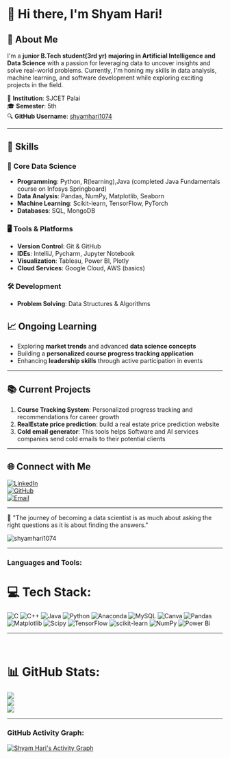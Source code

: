 
# 👋 Hi there, I'm Shyam Hari!  

## 🚀 About Me  
I'm a **junior B.Tech student(3rd yr) majoring in Artificial Intelligence and Data Science** with a passion for leveraging data to uncover insights and solve real-world problems. Currently, I'm honing my skills in data analysis, machine learning, and software development while exploring exciting projects in the field.  

📍 **Institution**: SJCET Palai  
🎓 **Semester**: 5th  
🔍 **GitHub Username**: [shyamhari1074](https://github.com/shyamhari1074)  

---

## 🧠 Skills  
### 🌟 Core Data Science  
- **Programming**: Python, R(learning),Java (completed Java Fundamentals course on Infosys Springboard)  
- **Data Analysis**: Pandas, NumPy, Matplotlib, Seaborn  
- **Machine Learning**: Scikit-learn, TensorFlow, PyTorch  
- **Databases**: SQL, MongoDB  

### 🖥️ Tools & Platforms  
- **Version Control**: Git & GitHub  
- **IDEs**: IntelliJ, Pycharm, Jupyter Notebook
- **Visualization**: Tableau, Power BI, Plotly  
- **Cloud Services**: Google Cloud, AWS (basics)  

### 🛠️ Development  
- **Problem Solving**: Data Structures & Algorithms   

## 📈 Ongoing Learning  
- Exploring **market trends** and advanced **data science concepts**  
- Building a **personalized course progress tracking application**  
- Enhancing **leadership skills** through active participation in events  

---

## 📚 Current Projects  
1. **Course Tracking System**: Personalized progress tracking and recommendations for career growth
2. **RealEstate price prediction**:  build a real estate price prediction website
3. **Cold email generator**: This tools helps Software and AI services companies send cold emails to their potential clients

---

## 🌐 Connect with Me  
[![LinkedIn](https://img.shields.io/badge/-LinkedIn-blue?style=flat&logo=linkedin&logoColor=white)](https://www.linkedin.com/in/shyam-hari-5389492b3/)  
[![GitHub](https://img.shields.io/badge/-GitHub-black?style=flat&logo=github&logoColor=white)](https://github.com/shyamhari1074)  
[![Email](https://img.shields.io/badge/-Email-red?style=flat&logo=gmail&logoColor=white)](mailto:shyamhwrk@gmail.com)  

---

🌟 "The journey of becoming a data scientist is as much about asking the right questions as it is about finding the answers."  




<p align="left"> <img src="https://komarev.com/ghpvc/?username=shyamhari1074&label=Profile%20views&color=0e75b6&style=flat" alt="shyamhari1074" /> </p>
<hr>


<h3 align="left">Languages and Tools:</h3>


# 💻 Tech Stack:
![C](https://img.shields.io/badge/c-%2300599C.svg?style=flat&logo=c&logoColor=white) ![C++](https://img.shields.io/badge/c++-%2300599C.svg?style=flat&logo=c%2B%2B&logoColor=white) ![Java](https://img.shields.io/badge/java-%23ED8B00.svg?style=flat&logo=openjdk&logoColor=white) ![Python](https://img.shields.io/badge/python-3670A0?style=flat&logo=python&logoColor=ffdd54) ![Anaconda](https://img.shields.io/badge/Anaconda-%2344A833.svg?style=flat&logo=anaconda&logoColor=white) ![MySQL](https://img.shields.io/badge/mysql-4479A1.svg?style=flat&logo=mysql&logoColor=white) ![Canva](https://img.shields.io/badge/Canva-%2300C4CC.svg?style=flat&logo=Canva&logoColor=white) ![Pandas](https://img.shields.io/badge/pandas-%23150458.svg?style=flat&logo=pandas&logoColor=white) ![Matplotlib](https://img.shields.io/badge/Matplotlib-%23ffffff.svg?style=flat&logo=Matplotlib&logoColor=black) ![Scipy](https://img.shields.io/badge/SciPy-%230C55A5.svg?style=flat&logo=scipy&logoColor=%white) ![TensorFlow](https://img.shields.io/badge/TensorFlow-%23FF6F00.svg?style=flat&logo=TensorFlow&logoColor=white) ![scikit-learn](https://img.shields.io/badge/scikit--learn-%23F7931E.svg?style=flat&logo=scikit-learn&logoColor=white) ![NumPy](https://img.shields.io/badge/numpy-%23013243.svg?style=flat&logo=numpy&logoColor=white) ![Power Bi](https://img.shields.io/badge/power_bi-F2C811?style=flat&logo=powerbi&logoColor=black)


<hr>
<br>

# 📊 GitHub Stats:
![](https://github-readme-stats.vercel.app/api?username=shyamhari1074&theme=dark&hide_border=false&include_all_commits=false&count_private=false)<br/>
![](https://github-readme-streak-stats.herokuapp.com/?user=shyamhari1074&theme=dark&hide_border=false)<br/>
![](https://github-readme-stats.vercel.app/api/top-langs/?username=shyamhari1074&theme=dark&hide_border=false&include_all_commits=false&count_private=false&layout=compact)

---


<h3 align="left">GitHub Activity Graph:</h3>
<a href="https://github.com/ashutosh00710/github-readme-activity-graph"><img alt="Shyam Hari's Activity Graph" src="https://github-readme-activity-graph.vercel.app/graph?username=shyamhari1074&theme=github-compact" /></a> 



